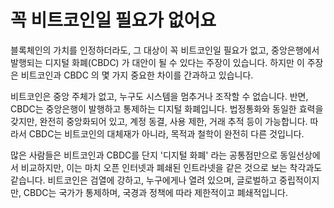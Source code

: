 # 꼭 비트코인일 필요가 없어요

블록체인의 가치를 인정하더라도, 그 대상이 꼭 비트코인일 필요가 없고, 중앙은행에서 발행되는 디지털 화폐(CBDC) 가 대안이 될 수 있다는 주장이 있습니다. 하지만 이 주장은 비트코인과 CBDC 의 몇 가지 중요한 차이를 간과하고 있습니다.

비트코인은 중앙 주체가 없고, 누구도 시스템을 멈추거나 조작할 수 없습니다. 반면, CBDC는 중앙은행이 발행하고 통제하는 디지털 화폐입니다. 법정통화와 동일한 효력을 갖지만, 완전히 중앙화되어 있고, 계정 동결, 사용 제한, 거래 추적 등이 가능합니다. 따라서 CBDC는 비트코인의 대체재가 아니라, 목적과 철학이 완전히 다른 것입니다.

많은 사람들은 비트코인과 CBDC를 단지 '디지털 화폐' 라는 공통점만으로 동일선상에서 비교하지만, 이는 마치 오픈 인터넷과 폐쇄된 인트라넷을 같은 것으로 보는 착각과도 같습니다. 비트코인은 검열에 강하고, 누구에게나 열려 있으며, 글로벌하고 중립적이지만, CBDC는 국가가 통제하며, 국경과 정책에 따라 제한적이고 폐쇄적입니다.